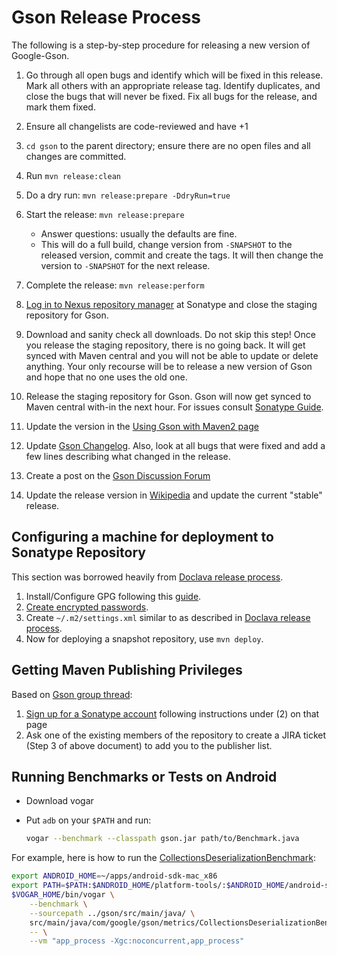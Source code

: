 # Gson Release Process

The following is a step-by-step procedure for releasing a new version of Google-Gson.

1. Go through all open bugs and identify which will be fixed in this release. Mark all others with an appropriate release tag. Identify duplicates, and close the bugs that will never be fixed. Fix all bugs for the release, and mark them fixed.
1. Ensure all changelists are code-reviewed and have +1
1. `cd gson` to the parent directory; ensure there are no open files and all changes are committed.
1. Run `mvn release:clean`
1. Do a dry run: `mvn release:prepare -DdryRun=true`
1. Start the release: `mvn release:prepare`
   * Answer questions: usually the defaults are fine.
   * This will do a full build, change version from `-SNAPSHOT` to the released version, commit and create the tags. It will then change the version to `-SNAPSHOT` for the next release.
1. Complete the release: `mvn release:perform`
1. [Log in to Nexus repository manager](https://oss.sonatype.org/index.html#welcome) at Sonatype and close the staging repository for Gson.
1. Download and sanity check all downloads. Do not skip this step! Once you release the staging repository, there is no going back. It will get synced with Maven central and you will not be able to update or delete anything. Your only recourse will be to release a new version of Gson and hope that no one uses the old one.
1. Release the staging repository for Gson. Gson will now get synced to Maven central with-in the next hour. For issues consult [Sonatype Guide](https://docs.sonatype.org/display/Repository/Sonatype+OSS+Maven+Repository+Usage+Guide#SonatypeOSSMavenRepositoryUsageGuide-8.ReleaseIt).

1. Update the version in the [Using Gson with Maven2 page](https://github.com/google/gson/blob/master/UserGuide.md#TOC-Gson-With-Maven)
1. Update [Gson Changelog](https://github.com/google/gson/blob/master/CHANGELOG.md). Also, look at all bugs that were fixed and add a few lines describing what changed in the release.
1. Create a post on the [Gson Discussion Forum](https://groups.google.com/group/google-gson)
1. Update the release version in [Wikipedia](https://en.wikipedia.org/wiki/GSON) and update the current "stable" release.

## Configuring a machine for deployment to Sonatype Repository

This section was borrowed heavily from [Doclava release process](https://code.google.com/archive/p/doclava/wikis/ProcessRelease.wiki).

1. Install/Configure GPG following this [guide](https://blog.sonatype.com/2010/01/how-to-generate-pgp-signatures-with-maven/).
1. [Create encrypted passwords](https://maven.apache.org/guides/mini/guide-encryption.html).
1. Create `~/.m2/settings.xml` similar to as described in [Doclava release process](https://code.google.com/p/doclava/wiki/ProcessRelease).
1. Now for deploying a snapshot repository, use `mvn deploy`.

## Getting Maven Publishing Privileges

Based on [Gson group thread](https://groups.google.com/d/topic/google-gson/DHWJHVFpIBg/discussion):

1. [Sign up for a Sonatype account](https://docs.sonatype.org/display/Repository/Sonatype+OSS+Maven+Repository+Usage+Guide) following instructions under (2) on that page
1. Ask one of the existing members of the repository to create a JIRA ticket (Step 3 of above document) to add you to the publisher list.

## Running Benchmarks or Tests on Android

* Download vogar
* Put `adb` on your `$PATH` and run:

  ```bash
  vogar --benchmark --classpath gson.jar path/to/Benchmark.java
  ```

For example, here is how to run the [CollectionsDeserializationBenchmark](gson/src/main/java/com/google/gson/metrics/CollectionsDeserializationBenchmark.java):

```bash
export ANDROID_HOME=~/apps/android-sdk-mac_x86
export PATH=$PATH:$ANDROID_HOME/platform-tools/:$ANDROID_HOME/android-sdk-mac_x86/tools/
$VOGAR_HOME/bin/vogar \
    --benchmark \
    --sourcepath ../gson/src/main/java/ \
    src/main/java/com/google/gson/metrics/CollectionsDeserializationBenchmark.java \
    -- \
    --vm "app_process -Xgc:noconcurrent,app_process"
```
